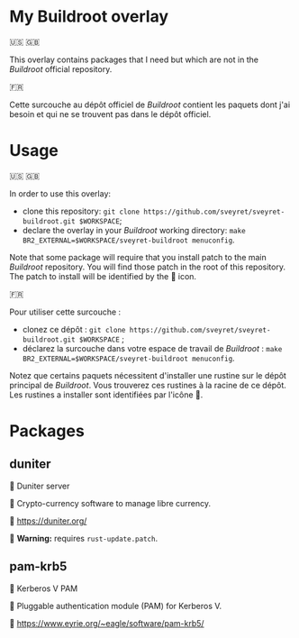 # My Buildroot overlay

:us: :gb:

This overlay contains packages that I need but which are not in the _Buildroot_ official repository.

:fr:

Cette surcouche au dépôt officiel de _Buildroot_ contient les paquets dont j'ai besoin et qui ne se trouvent pas dans le dépôt officiel.

# Usage

:us: :gb:

In order to use this overlay:

* clone this repository: `git clone https://github.com/sveyret/sveyret-buildroot.git $WORKSPACE`;
* declare the overlay in your _Buildroot_ working directory: `make BR2_EXTERNAL=$WORKSPACE/sveyret-buildroot menuconfig`.

Note that some package will require that you install patch to the main _Buildroot_ repository. You will find those patch in the root of this repository. The patch to install will be identified by the :pill: icon.

:fr:

Pour utiliser cette surcouche :

* clonez ce dépôt : `git clone https://github.com/sveyret/sveyret-buildroot.git $WORKSPACE` ;
* déclarez la surcouche dans votre espace de travail de _Buildroot_ : `make BR2_EXTERNAL=$WORKSPACE/sveyret-buildroot menuconfig`.

Notez que certains paquets nécessitent d'installer une rustine sur le dépôt principal de _Buildroot_. Vous trouverez ces rustines à la racine de ce dépôt. Les rustines a installer sont identifiées par l'icône :pill:.

# Packages

## duniter

:ticket: Duniter server

:speech_balloon: Crypto-currency software to manage libre currency.

:link: https://duniter.org/

:pill: **Warning:** requires `rust-update.patch`.

## pam-krb5

:ticket: Kerberos V PAM

:speech_balloon: Pluggable authentication module (PAM) for Kerberos V.

:link: https://www.eyrie.org/~eagle/software/pam-krb5/

